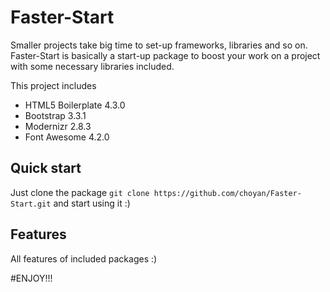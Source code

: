 # Faster-Start

Smaller projects take big time to set-up frameworks, libraries and so on. Faster-Start is basically a start-up package to boost your work on a project with some necessary libraries included.


This project includes 

* HTML5 Boilerplate 4.3.0
* Bootstrap 3.3.1
* Modernizr 2.8.3
* Font Awesome 4.2.0


## Quick start

Just clone the package `git clone https://github.com/choyan/Faster-Start.git` and start using it :)


## Features

All features of included packages :)



#ENJOY!!!
